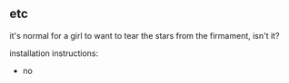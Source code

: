 etc
---

it's normal for a girl to want to tear the stars from the firmament, isn't it?

installation instructions:
- no
